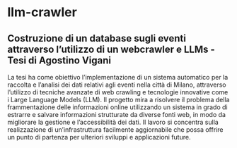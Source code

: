 # llm-crawler

## Costruzione di un database sugli eventi attraverso l’utilizzo di un webcrawler e LLMs - Tesi di Agostino Vigani

La tesi ha come obiettivo l’implementazione di un sistema automatico per la raccolta e
l’analisi dei dati relativi agli eventi nella città di Milano, attraverso l’utilizzo di tecniche
avanzate di web crawling e tecnologie innovative come i Large Language Models (LLM).
Il progetto mira a risolvere il problema della frammentazione delle informazioni online
utilizzando un sistema in grado di estrarre e salvare informazioni strutturate da diverse fonti
web, in modo da migliorare la gestione e l’accessibilità dei dati. Il lavoro si concentra
sulla realizzazione di un’infrastruttura facilmente aggiornabile che possa offrire un punto di
partenza per ulteriori sviluppi e applicazioni future.
